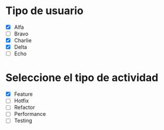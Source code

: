 # Tipo de usuario
- [x] Alfa
- [ ] Bravo 
- [x] Charlie
- [x] Delta
- [ ] Echo

# Seleccione el tipo de actividad
- [x] Feature
- [ ] Hotfix
- [ ] Refactor
- [ ] Performance
- [ ] Testing
